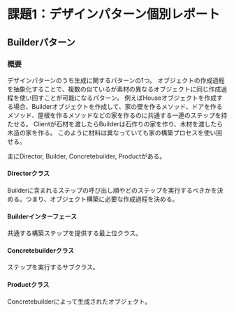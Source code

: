# 課題1：デザインパターン個別レポート

## Builderパターン

### 概要
デザインパターンのうち生成に関するパターンの1つ。
オブジェクトの作成過程を抽象化することで、複数の似ているが素材の異なるオブジェクトに同じ作成過程を使い回すことが可能になるパターン。
例えばHouseオブジェクトを作成する場合、Builderオブジェクトを作成して、家の壁を作るメソッド、ドアを作るメソッド、屋根を作るメソッドなどの家を作るのに共通する一連のステップを持たせる。
Clientが石材を渡したらBuilderは石作りの家を作り、木材を渡したら木造の家を作る。
このように材料は異なっていても家の構築プロセスを使い回せる。

主にDirector, Builder, Concretebuilder, Productがある。

#### Directorクラス
Builderに含まれるステップの呼び出し順やどのステップを実行するべきかを決める。つまり、オブジェクト構築に必要な作成過程を決める。

#### Builderインターフェース
共通する構築ステップを提供する最上位クラス。

#### Concretebuilderクラス
ステップを実行するサブクラス。

#### Productクラス
Concretebuilderによって生成されたオブジェクト。
